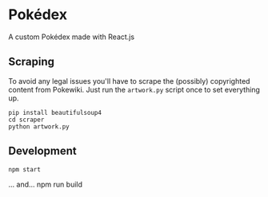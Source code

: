 # Pokédex

A custom Pokédex made with React.js

## Scraping

To avoid any legal issues you'll have to scrape the (possibly) copyrighted content from Pokewiki. Just run the `artwork.py` script once to set everything up.

    pip install beautifulsoup4
    cd scraper
    python artwork.py

## Development

    npm start
... and...
    npm run build
